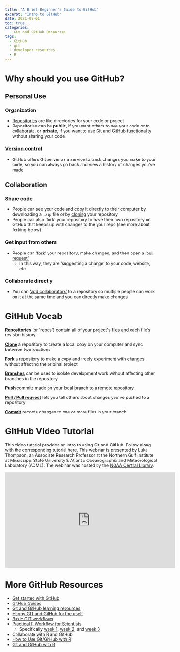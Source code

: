 ```yaml
---
title: "A Brief Beginner's Guide to GitHub"
excerpt: "Intro to GitHub"
date: 2021-09-01
toc: true
categories:
  - Git and GitHub Resources
tags:
  - GitHub
  - git
  - developer resources
  - R
---
```

# Why should you use GitHub? 

## Personal Use

### **Organization** 
- [Repositories](https://docs.github.com/en/github/creating-cloning-and-archiving-repositories/creating-a-repository-on-github/about-repositories) are like directories for your code or project 
- Repositories can be **public**, if you want others to see your code or to [collaborate](https://noaa-fisheries-integrated-toolbox.github.io/resources/git%20and%20github%20resources/github-intro/#collaboration), or **[private](https://docs.github.com/en/repositories/managing-your-repositorys-settings-and-features/managing-repository-settings/setting-repository-visibility)**, if you want to use Git and GitHub functionality without sharing your code. 

### **[Version control](https://git-scm.com/book/en/v2/Getting-Started-About-Version-Control)** 
- GitHub offers Git server as a service to track changes you make to your code, so you can always go back and view a history of changes you've made

## Collaboration

### **Share code**
- People can see your code and copy it directly to their computer by downloading a `.zip` file or by [cloning](https://docs.github.com/en/github/creating-cloning-and-archiving-repositories/cloning-a-repository-from-github/cloning-a-repository) your repository
- People can also ‘fork’ your repository to have their own repository on GitHub that keeps up with changes to the your repo (see more about forking below) 

### **Get input from others**
- People can [‘fork’](https://docs.github.com/en/get-started/quickstart/fork-a-repo) your repository, make changes, and then open a [‘pull request’](https://docs.github.com/en/github/collaborating-with-pull-requests/proposing-changes-to-your-work-with-pull-requests/about-pull-requests)
  - In this way, they are ‘suggesting a change’ to your code, website, etc. 

### **Collaborate directly**
- You can [‘add collaborators’](https://docs.github.com/en/account-and-profile/setting-up-and-managing-your-github-user-account/managing-access-to-your-personal-repositories/inviting-collaborators-to-a-personal-repository) to a repository so multiple people can work on it at the same time and you can directly make changes

# GitHub Vocab 

[**Repositories**](https://docs.github.com/en/github/creating-cloning-and-archiving-repositories/creating-a-repository-on-github/about-repositories) (or 'repos') contain all of your project's files and each file's revision history

[**Clone**](https://docs.github.com/en/github/creating-cloning-and-archiving-repositories/cloning-a-repository-from-github/cloning-a-repository) a repository to create a local copy on your computer and sync between two locations 

[**Fork**](https://docs.github.com/en/get-started/quickstart/fork-a-repo) a repository to make a copy and freely experiment with changes without affecting the original project

[**Branches**](https://docs.github.com/en/github/collaborating-with-pull-requests/proposing-changes-to-your-work-with-pull-requests/about-branches) can be used to isolate development work without affecting other branches in the repository

[**Push**](https://docs.github.com/en/get-started/using-git/pushing-commits-to-a-remote-repository) commits made on your local branch to a remote repository

[**Pull / Pull request**](https://docs.github.com/en/github/collaborating-with-pull-requests/proposing-changes-to-your-work-with-pull-requests/about-pull-requests) lets you tell others about changes you've pushed to a repository

[**Commit**](https://docs.github.com/en/github/committing-changes-to-your-project/creating-and-editing-commits/about-commits) records changes to one or more files in your branch

# GitHub Video Tutorial

This video tutorial provides an intro to using Git and GitHub. Follow along with the corresponding tutorial [here](https://github.com/aomlomics/tutorials). This webinar is presented by Luke Thompson, an Associate Research Professor at the Northern Gulf Institute at Mississippi State University & Atlantic Oceanographic and Meteorological Laboratory (AOML). The webinar was hosted by the [NOAA Central Library](https://library.noaa.gov/). 

<iframe width="560" height="315" src="https://www.youtube.com/embed/LLWBv5nPQys" title="YouTube video player" frameborder="0" allow="accelerometer; autoplay; clipboard-write; encrypted-media; gyroscope; picture-in-picture" allowfullscreen></iframe>

# More GitHub Resources
- [Get started with GitHub](https://docs.github.com/en/get-started)
- [GitHub Guides](https://guides.github.com/)
- [Git and GitHub learning resources](https://docs.github.com/en/get-started/quickstart/git-and-github-learning-resources)
- [Happy GIT and GitHub for the useR](https://happygitwithr.com/)
- [Basic GIT workflows](https://noaa-fisheries-integrated-toolbox.github.io/resources/developer%20resources/version-control/#basic-git-workflows)
- [Practical R Workflow for Scientists](https://rverse-tutorials.github.io)
  - Specifically [week 1](https://rverse-tutorials.github.io/RWorkflow-NWFSC-2021/week1.html), [week 2](https://rverse-tutorials.github.io/RWorkflow-NWFSC-2021/week2.html), and [week 3](https://rverse-tutorials.github.io/RWorkflow-NWFSC-2021/week3.html)
- [Collaborate with R and GitHub](https://noaa-iea.github.io/r3-train/collaborate.html)
- [How to Use Git/GitHub with R](https://rfortherestofus.com/2021/02/how-to-use-git-github-with-r/)
- [Git and GitHub with R](https://r-pkgs.org/git.html)
